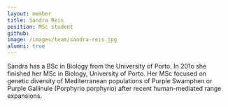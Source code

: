 ```yaml
---
layout: member
title: Sandra Reis
position: MSc student
github: 
image: /images/team/sandra-reis.jpg
alumni: true
---
```


Sandra has a BSc in Biology from the University of Porto. In 201o she finished her MSc in Biology, University of Porto. Her MSc focused on genetic diversity of Mediterranean populations of Purple Swamphen or Purple Gallinule (Porphyrio porphyrio) after recent human-mediated range expansions.